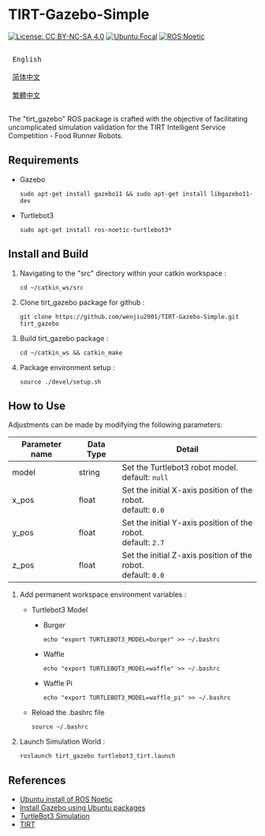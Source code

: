 # TIRT-Gazebo-Simple

[![License: CC BY-NC-SA 4.0](https://img.shields.io/badge/License-CC_BY--NC--SA_4.0-lightgrey.svg)](https://creativecommons.org/licenses/by-nc-sa/4.0/)
[![Ubuntu:Focal](https://img.shields.io/badge/Ubuntu-Focal-brightgreen)](https://releases.ubuntu.com/focal/)
[![ROS:Noetic](https://img.shields.io/badge/ROS-Noetic-blue)](https://wiki.ros.org/noetic/Installation/Ubuntu)

<kbd> <br> English <br> </kbd>
<kbd> <br> [简体中文][zh-CN] <br> </kbd>
<kbd> <br> [繁體中文][zh-TW] <br> </kbd>

[zh-CN]: README_zh-CN.md
[zh-TW]: README_zh-TW.md

The "tirt_gazebo" ROS package is crafted with the objective of facilitating uncomplicated simulation validation for the TIRT Intelligent Service Competition - Food Runner Robots.

## Requirements

- Gazebo
   ```
   sudo apt-get install gazebo11 && sudo apt-get install libgazebo11-dev
   ```
- Turtlebot3
   ```
   sudo apt-get install ros-noetic-turtlebot3*
   ```

## Install and Build

1. Navigating to the "src" directory within your catkin workspace :
   ```
   cd ~/catkin_ws/src
   ```
2. Clone tirt_gazebo package for github :
   ```
   git clone https://github.com/wenjiu2001/TIRT-Gazebo-Simple.git tirt_gazebo
   ```
3. Build tirt_gazebo package :
   ```
   cd ~/catkin_ws && catkin_make
   ```
4. Package environment setup :
   ```
   source ./devel/setup.sh
   ```

## How to Use

Adjustments can be made by modifying the following parameters:

| Parameter name | Data Type | Detail                                                            |
| -------------- | --------- | ----------------------------------------------------------------- |
| model          | string    | Set the Turtlebot3 robot model. <br/>default: `null`              |
| x_pos          | float     | Set the initial X-axis position of the robot. <br/>default: `0.0` |
| y_pos          | float     | Set the initial Y-axis position of the robot. <br/>default: `2.7` |
| z_pos          | float     | Set the initial Z-axis position of the robot. <br/>default: `0.0` |

1. Add permanent workspace environment variables :

   - Turtlebot3 Model

      - Burger
        ```
        echo "export TURTLEBOT3_MODEL=burger" >> ~/.bashrc
        ```
      - Waffle
        ```
        echo "export TURTLEBOT3_MODEL=waffle" >> ~/.bashrc
        ```
      - Waffle Pi
        ```
        echo "export TURTLEBOT3_MODEL=waffle_pi" >> ~/.bashrc
        ```
   - Reload the .bashrc file
     ```
     source ~/.bashrc
     ```
2. Launch Simulation World :
   ```
   roslaunch tirt_gazebo turtlebot3_tirt.launch
   ```
   
## References

- [Ubuntu install of ROS Noetic](https://wiki.ros.org/noetic/Installation/Ubuntu)
- [Install Gazebo using Ubuntu packages](https://classic.gazebosim.org/tutorials?tut=install_ubuntu)
- [TurtleBot3 Simulation](https://emanual.robotis.com/docs/en/platform/turtlebot3/simulation/)
- [TIRT](https://www.tirtpointsrace.org/)
